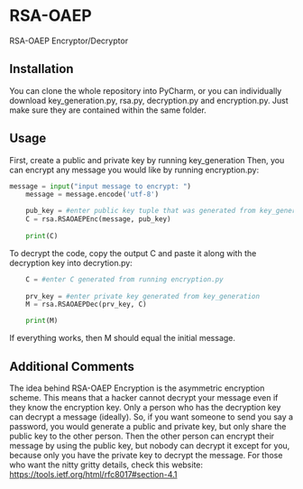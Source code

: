 # RSA-OAEP
RSA-OAEP Encryptor/Decryptor

## Installation
You can clone the whole repository into PyCharm, or you can individually download key_generation.py, rsa.py, decryption.py and encryption.py. Just make sure they are contained within the same folder.

## Usage
First, create a public and private key by running key_generation
Then, you can encrypt any message you would like by running encryption.py:
```python
message = input("input message to encrypt: ")
    message = message.encode('utf-8')

    pub_key = #enter public key tuple that was generated from key_generation.py
    C = rsa.RSAOAEPEnc(message, pub_key)
    
    print(C)
```
To decrypt the code, copy the output C and paste it along with the decryption key into decrytion.py:
```python
    C = #enter C generated from running encryption.py
    
    prv_key = #enter private key generated from key_generation
    M = rsa.RSAOAEPDec(prv_key, C)

    print(M)
```
If everything works, then M should equal the initial message.
## Additional Comments
The idea behind RSA-OAEP Encryption is the asymmetric encryption scheme. This means that a hacker cannot decrypt your message even if they know the encryption key. Only a person who has the decryption key can decrypt a message (ideally). So, if you want someone to send you say a password, you would generate a public and private key, but only share the public key to the other person. Then the other person can encrypt their message by using the public key, but nobody can decrypt it except for you, because only you have the private key to decrypt the message.
For those who want the nitty gritty details, check this website: https://tools.ietf.org/html/rfc8017#section-4.1
